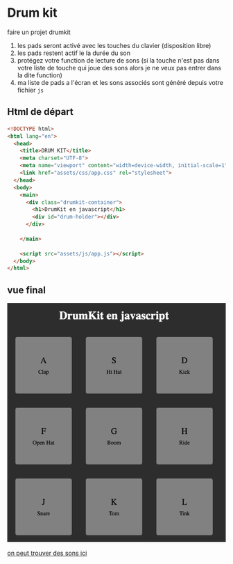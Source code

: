 # Drum kit

faire un projet drumkit 

1. les pads seront activé avec les touches du clavier (disposition libre)
2. les pads restent actif le la durée du son
3. protégez votre function de lecture de sons (si la touche n'est pas dans votre liste de touche qui joue des sons alors je ne veux pas entrer dans la dite function)
4. ma liste de pads a l'écran et les sons associés sont généré depuis votre fichier `js`


## Html de départ 
```html
<!DOCTYPE html>
<html lang="en">
  <head>
    <title>DRUM KIT</title>
    <meta charset="UTF-8">
    <meta name="viewport" content="width=device-width, initial-scale=1">
    <link href="assets/css/app.css" rel="stylesheet">
  </head>
  <body>
    <main>
      <div class="drumkit-container">
        <h1>DrumKit en javascript</h1>
        <div id="drum-holder"></div>
      </div>

    </main>
  
    <script src="assets/js/app.js"></script>
  </body>
</html>
```

## vue final

<img src='./assets/.screenshots/Screenshot 2022-12-07 at 14.51.20.png' alt='projet drumkit fini' />


[on peut trouver des sons ici](https://www.noiiz.com/sounds/instruments/86)
